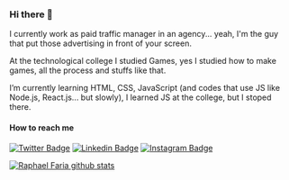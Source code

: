 ### Hi there 👋

I currently work as paid traffic manager in an agency... yeah, I'm the guy that put those advertising in front of your screen.

At the technological college I studied Games, yes I studied how to make games, all the process and stuffs like that.

I’m currently learning HTML, CSS, JavaScript (and codes that use JS like Node.js, React.js... but slowly), I learned JS at the college, but I stoped there.

#### How to reach me

[![Twitter Badge](https://img.shields.io/badge/-Twitter-1ca0f1?style=flat-square&labelColor=1ca0f1&logo=twitter&logoColor=white&link=https://twitter.com/_RaphaelFaria)](https://twitter.com/_RaphaelFaria)
[![Linkedin Badge](https://img.shields.io/badge/-LinkedIn-blue?style=flat-square&logo=Linkedin&logoColor=white&link=https://www.linkedin.com/in/raphael-faria/)](https://www.linkedin.com/in/raphael-faria/)
[![Instagram Badge](https://img.shields.io/badge/-Instagram-orange?style=flat-square&logo=Instagram&logoColor=white&&link=https://www.instagram.com/raphael_faria/)](https://www.instagram.com/raphael_faria/)

[![Raphael Faria github stats](https://github-readme-stats.vercel.app/api?username=rabifa&theme=dracula&show_icons=true&count_private=true)](https://github.com/rabifa)
<!--
[![Top Langs](https://github-readme-stats.vercel.app/api/top-langs/?username=rabifa&langs_count=4&theme=dracula)](https://github.com/rabifa/github-readme-stats)
-->
